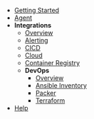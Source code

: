 - [Getting Started](../../get-started/)
- [Agent](../../agent/)
- **Integrations**
  - [Overview](../)
  - [Alerting](../alerting/)
  - [CICD](../cicd/)
  - [Cloud](../cloud/)
  - [Container Registry](../registry/)
  - **DevOps**
    - [Overview](./#devops-integration)
    - [Ansible Inventory](./ansible#ansible)
    - [Packer](./packer#mondoo-packer-provisioner)
    - [Terraform](./terraform#mondoo-terraform-provisioner)
- [Help](../../help)